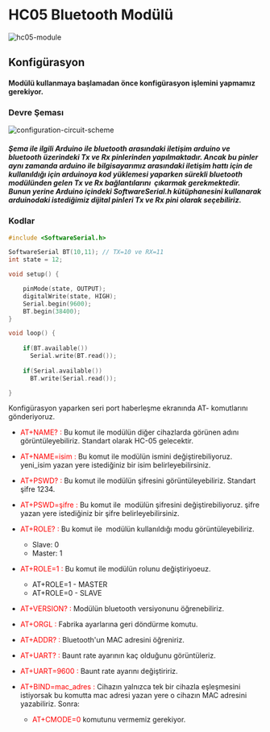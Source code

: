 # HC05 Bluetooth Modülü

![hc05-module](https://github.com/akcauser/Arduino/blob/master/Components/hc05-bluetooth-module/configuration/hc05-module.png)


## Konfigürasyon

#### Modülü kullanmaya başlamadan önce konfigürasyon işlemini yapmamız gerekiyor.


### Devre Şeması

![configuration-circuit-scheme](https://github.com/akcauser/Arduino/blob/master/Components/hc05-bluetooth-module/configuration/configuration-circuit-scheme.png)

##### Şema ile ilgili Arduino ile bluetooth arasındaki iletişim arduino ve bluetooth üzerindeki Tx ve Rx pinlerinden yapılmaktadır. Ancak bu pinler aynı zamanda arduino ile bilgisayarımız arasındaki iletişim hattı için de kullanıldığı için arduinoya kod yüklemesi yaparken sürekli bluetooth modülünden gelen Tx ve Rx bağlantılarını  çıkarmak gerekmektedir. Bunun yerine Arduino içindeki SoftwareSerial.h kütüphanesini kullanarak arduinodaki istediğimiz dijital pinleri Tx ve Rx pini olarak seçebiliriz.


### Kodlar

~~~cpp
#include <SoftwareSerial.h>

SoftwareSerial BT(10,11); // TX=10 ve RX=11
int state = 12;

void setup() {

	pinMode(state, OUTPUT);
	digitalWrite(state, HIGH);
	Serial.begin(9600);
	BT.begin(38400);
}

void loop() {
 
	if(BT.available())
	  Serial.write(BT.read());
	
	if(Serial.available())
	  BT.write(Serial.read());  

}
~~~

Konfigürasyon yaparken seri port haberleşme ekranında AT- komutlarını gönderiyoruz.

* <span style="color:red">AT+NAME? :</span> Bu komut ile modülün diğer cihazlarda görünen adını görüntüleyebiliriz. Standart olarak HC-05 gelecektir.

* <span style="color:red">AT+NAME=isim :</span> Bu komut ile modülün ismini değiştirebiliyoruz. yeni_isim yazan yere istediğiniz bir isim belirleyebilirsiniz.


* <span style="color:red">AT+PSWD? :</span> Bu komut ile modülün şifresini görüntüleyebiliriz. Standart şifre 1234.

* <span style="color:red">AT+PSWD=şifre :</span> Bu komut ile  modülün şifresini değiştirebiliyoruz. şifre yazan yere istediğiniz bir şifre belirleyebilirsiniz.

* <span style="color:red">AT+ROLE? :</span> Bu komut ile  modülün kullanıldığı modu görüntüleyebiliriz. 
	* Slave: 0
	* Master: 1

* <span style="color:red">AT+ROLE=1 :</span> Bu komut ile modülün rolunu değiştiriyoeuz.
	* AT+ROLE=1 - MASTER
	* AT+ROLE=0 - SLAVE

* <span style="color:red">AT+VERSION? :</span> Modülün bluetooth versiyonunu öğrenebiliriz.

* <span style="color:red">AT+ORGL :</span> Fabrika ayarlarına geri döndürme komutu.

* <span style="color:red">AT+ADDR? :</span> Bluetooth'un MAC adresini öğreniriz.

* <span style="color:red">AT+UART? :</span> Baunt rate ayarının kaç olduğunu görüntüleriz.

* <span style="color:red">AT+UART=9600 :</span> Baunt rate ayarını değiştiririz.

* <span style="color:red">AT+BIND=mac_adres :</span> Cihazın yalnızca tek bir cihazla eşleşmesini istiyorsak bu komutta mac adresi yazan yere o cihazın MAC adresini yazabiliriz. Sonra:
	* <span style="color:red">AT+CMODE=0</span> komutunu vermemiz gerekiyor.




	
	
  
	
